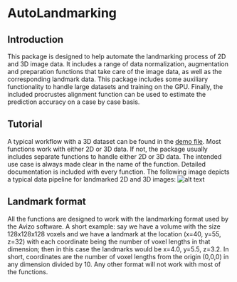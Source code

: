 # AutoLandmarking

## Introduction
This package is designed to help automate the landmarking process of 2D and 3D image data. It includes a range of data normalization, augmentation and preparation functions that take care of the image data, as well as the corresponding landmark data. This package includes some auxiliary functionality to handle large datasets and training on the GPU. Finally, the included procrustes alignment function can be used to estimate the prediction accuracy on a case by case basis.


## Tutorial
A typical workflow with a 3D dataset can be found in the [demo file](../master/demo.jl). Most functions work with either 2D or 3D data. If not, the package usually includes separate functions to handle either 2D or 3D data. The intended use case is always made clear in the name of the function. Detailed documentation is included with every function. The following image depicts a typical data pipeline for landmarked 2D and 3D images:
![alt text](https://github.com/imi-diener/AutoLandmarking.jl/blob/master/test/images/data_flow.jpg "Data flow")


## Landmark format
All the functions are designed to work with the landmarking format used by the Avizo software. A short example: say we have a volume with the size 128x128x128 voxels and we have a landmark at the location (x=40, y=55, z=32) with each coordinate being the number of voxel lengths in that dimension; then in this case the landmarks would be x=4.0, y=5.5, z=3.2. In short, coordinates are the number of voxel lengths from the origin (0,0,0) in any dimension divided by 10. Any other format will not work with most of the functions.
